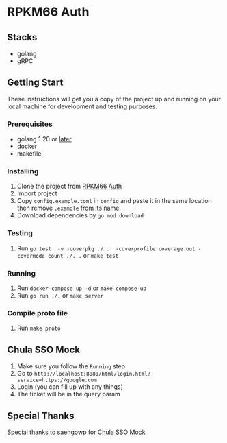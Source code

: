 # RPKM66 Auth

## Stacks
- golang
- gRPC

## Getting Start
These instructions will get you a copy of the project up and running on your local machine for development and testing purposes.

### Prerequisites
- golang 1.20 or [later](https://go.dev)
- docker
- makefile

### Installing
1. Clone the project from [RPKM66 Auth](https://github.com/isd-sgcu/rpkm66-auth)
2. Import project
3. Copy `config.example.toml` in `config` and paste it in the same location then remove `.example` from its name.
4. Download dependencies by `go mod download`

### Testing
1. Run `go test  -v -coverpkg ./... -coverprofile coverage.out -covermode count ./...` or `make test`

### Running
1. Run `docker-compose up -d` or `make compose-up`
2. Run `go run ./.` or `make server`

### Compile proto file
1. Run `make proto`

## Chula SSO Mock
1. Make sure you follow the `Running` step
2. Go to `http://localhost:8080/html/login.html?service=https://google.com`
3. Login (you can fill up with any things)
4. The ticket will be in the query param

## Special Thanks
Special thanks to [saengowp](https://github.com/saengowp) for [Chula SSO Mock](https://github.com/saengowp/chulassomock)
